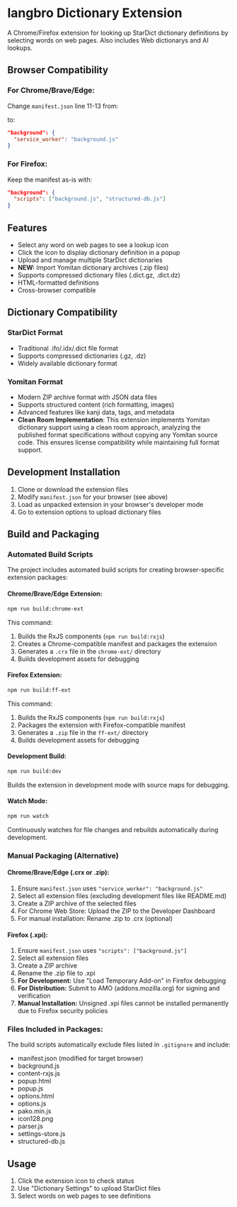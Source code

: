 # langbro Dictionary Extension

A Chrome/Firefox extension for looking up StarDict dictionary definitions by selecting words on web pages.
Also includes Web dictionarys and AI lookups.

## Browser Compatibility

### For Chrome/Brave/Edge:
Change `manifest.json` line 11-13 from:

to:
```json
"background": {
  "service_worker": "background.js"
}
```

### For Firefox:
Keep the manifest as-is with:
```json
"background": {
  "scripts": ["background.js", "structured-db.js"]
}
```

## Features

- Select any word on web pages to see a lookup icon
- Click the icon to display dictionary definition in a popup
- Upload and manage multiple StarDict dictionaries
- **NEW:** Import Yomitan dictionary archives (.zip files)
- Supports compressed dictionary files (.dict.gz, .dict.dz)
- HTML-formatted definitions
- Cross-browser compatible

## Dictionary Compatibility

### StarDict Format
- Traditional .ifo/.idx/.dict file format
- Supports compressed dictionaries (.gz, .dz)
- Widely available dictionary format

### Yomitan Format
- Modern ZIP archive format with JSON data files
- Supports structured content (rich formatting, images)
- Advanced features like kanji data, tags, and metadata
- **Clean Room Implementation**: This extension implements Yomitan dictionary support using a clean room approach, analyzing the published format specifications without copying any Yomitan source code. This ensures license compatibility while maintaining full format support.

## Development Installation

1. Clone or download the extension files
2. Modify `manifest.json` for your browser (see above)
3. Load as unpacked extension in your browser's developer mode
4. Go to extension options to upload dictionary files

## Build and Packaging

### Automated Build Scripts

The project includes automated build scripts for creating browser-specific extension packages:

#### Chrome/Brave/Edge Extension:
```bash
npm run build:chrome-ext
```
This command:
1. Builds the RxJS components (`npm run build:rxjs`)
2. Creates a Chrome-compatible manifest and packages the extension
3. Generates a `.crx` file in the `chrome-ext/` directory
4. Builds development assets for debugging

#### Firefox Extension:
```bash
npm run build:ff-ext
```
This command:
1. Builds the RxJS components (`npm run build:rxjs`)
2. Packages the extension with Firefox-compatible manifest
3. Generates a `.zip` file in the `ff-ext/` directory
4. Builds development assets for debugging

#### Development Build:
```bash
npm run build:dev
```
Builds the extension in development mode with source maps for debugging.

#### Watch Mode:
```bash
npm run watch
```
Continuously watches for file changes and rebuilds automatically during development.

### Manual Packaging (Alternative)

#### Chrome/Brave/Edge (.crx or .zip):
1. Ensure `manifest.json` uses `"service_worker": "background.js"`
2. Select all extension files (excluding development files like README.md)
3. Create a ZIP archive of the selected files
4. For Chrome Web Store: Upload the ZIP to the Developer Dashboard
5. For manual installation: Rename .zip to .crx (optional)

#### Firefox (.xpi):
1. Ensure `manifest.json` uses `"scripts": ["background.js"]`
2. Select all extension files
3. Create a ZIP archive
4. Rename the .zip file to .xpi
5. **For Development:** Use "Load Temporary Add-on" in Firefox debugging
6. **For Distribution:** Submit to AMO (addons.mozilla.org) for signing and verification
7. **Manual Installation:** Unsigned .xpi files cannot be installed permanently due to Firefox security policies

### Files Included in Packages:
The build scripts automatically exclude files listed in `.gitignore` and include:
- manifest.json (modified for target browser)
- background.js
- content-rxjs.js
- popup.html
- popup.js
- options.html
- options.js
- pako.min.js
- icon128.png
- parser.js
- settings-store.js
- structured-db.js

## Usage

1. Click the extension icon to check status
2. Use "Dictionary Settings" to upload StarDict files
3. Select words on web pages to see definitions

